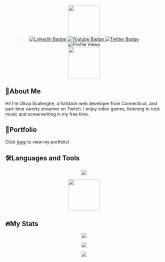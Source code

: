 
<!-- HEADER -->
<div id="header" align="center">
<!--  gif  -->
  <img src="https://media.giphy.com/media/IauL6LvGNlT3ffhcqq/giphy.gif" width="100"/>
<!--  badges  -->
  <div id="badges">
  <a href="https://www.linkedin.com/in/oscalenghe/">
    <img src="https://img.shields.io/badge/LinkedIn-blue?style=for-the-badge&logo=linkedin&logoColor=white" alt="LinkedIn Badge"/>
  </a>
  <a href="https://www.twitch.tv/blizzera">
    <img src="https://img.shields.io/badge/Twitch-purple?style=for-the-badge&logo=twitch&logoColor=white" alt="Youtube Badge"/>
  </a>
 <a href="https://twitter.com/oawxs">
    <img src="https://img.shields.io/badge/Twitter-blue?style=for-the-badge&logo=twitter&logoColor=white" alt="Twitter Badge"/>
  </a>
</div>

<div>
  <img src="https://komarev.com/ghpvc/?username=oscalenghe&style=flat-square&color=blue" alt="Profile Views">
</div>
<!--  view counter  -->
  <div>
      <img src="https://media.giphy.com/media/ZOkURrKi3HG5VbeoBf/giphy.gif" width="100"/>
 </div>
  </div>

<!-- About me  -->
## 👋About Me
Hi! I'm Olivia Scalenghe, a fullstack web developer from Connecticut, and part-time variety streamer on Twitch. I enjoy video games, listening to rock music and screenwriting in my free time. 
   

## 📂Portfolio
Click [here](https://oliviascalenghe.carrd.co/) to view my portfolio!

 
  <!-- Languages and Tools  -->
## 🛠️Languages and Tools
<p align="center">
  <a href="https://skillicons.dev">
    <img src="https://skillicons.dev/icons?i=js,html,css,bootstrap,express,git,graphql,heroku,jest,jquery,materialui,mongodb,mysql,nodejs,php,react,sass,sequelize,tailwind,unreal&perline=5" />
  </a>
</p>
 <div align="center">
      <img src="https://media.giphy.com/media/CAM1sOA4pKGuzKlIPt/giphy.gif" width="100"/>
     </div>
     
## 🔥My Stats
<p align="center">
  <a href="https://github.com/anuraghazra/github-readme-stats">
    <img src="https://github-readme-stats.vercel.app/api/top-langs/?username=oscalenghe&layout=compact&theme=vision-friendly-dark" />
  </a>
</p>

<p align="center">
  <a href="https://git.io/streak-stats">
    <img src="http://github-readme-streak-stats.herokuapp.com?user=oscalenghe&theme=dark" />
  </a>
</p>

<p align="center">
  <a href="https://github.com/anuraghazra/github-readme-stats">
    <img src="https://github-readme-stats.vercel.app/api?username=oscalenghe&theme=gotham" />
  </a>
</p>

